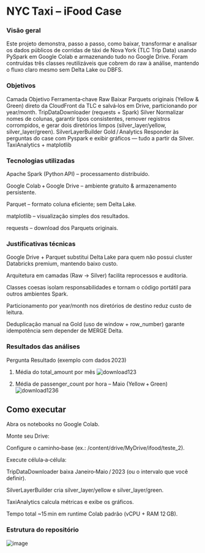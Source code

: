 # NYC Taxi – iFood Case 

### Visão geral
Este projeto demonstra, passo a passo, como baixar, transformar e analisar os dados públicos de corridas de táxi de Nova York (TLC Trip Data) usando PySpark em Google Colab e armazenando tudo no Google Drive.
Foram contruídas três classes reutilizáveis que cobrem do raw à análise, mantendo o fluxo claro mesmo sem Delta Lake ou DBFS.

### Objetivos
Camada	Objetivo	Ferramenta‑chave
Raw	Baixar Parquets originais (Yellow & Green) direto da CloudFront da TLC e salvá‑los em Drive, particionando por year/month.	TripDataDownloader (requests + Spark)
Silver	Normalizar nomes de colunas, garantir tipos consistentes, remover registros corrompidos, e gerar dois diretórios limpos (silver_layer/yellow, silver_layer/green).	SilverLayerBuilder
Gold / Analytics	Responder às perguntas do case com Pyspark e exibir gráficos — tudo a partir da Silver.	TaxiAnalytics + matplotlib

### Tecnologias utilizadas
Apache Spark (Python API) – processamento distribuído.

Google Colab + Google Drive – ambiente gratuito & armazenamento persistente.

Parquet – formato coluna eficiente; sem Delta Lake.

matplotlib – visualização simples dos resultados.

requests – download dos Parquets originais.

### Justificativas técnicas
Google Drive + Parquet substitui Delta Lake para quem não possui cluster Databricks premium, mantendo baixo custo.

Arquitetura em camadas (Raw → Silver) facilita reprocessos e auditoria.

Classes coesas isolam responsabilidades e tornam o código portátil para outros ambientes Spark.

Particionamento por year/month nos diretórios de destino reduz custo de leitura.

Deduplicação manual na Gold (uso de window + row_number) garante idempotência sem depender de MERGE Delta.

### Resultados das análises
Pergunta	Resultado (exemplo com dados 2023)	
1. Média do total_amount por mês 
![download123](https://github.com/user-attachments/assets/ecfddea5-de2b-4b17-8ab0-0771205ed3df)


2. Média de passenger_count por hora – Maio (Yellow + Green)	
![download1236](https://github.com/user-attachments/assets/797743c7-df3d-4fd8-8108-eb4b64fce5b8)


## Como executar 
Abra os notebooks no Google Colab.

Monte seu Drive:

Configure o caminho‑base (ex.: /content/drive/MyDrive/ifood/teste_2).

Execute célula‑a‑célula:

TripDataDownloader baixa Janeiro‑Maio / 2023 (ou o intervalo que você definir).

SilverLayerBuilder cria silver_layer/yellow e silver_layer/green.

TaxiAnalytics calcula métricas e exibe os gráficos.

Tempo total ~15 min em runtime Colab padrão (vCPU + RAM 12 GB).

### Estrutura do repositório
![image](https://github.com/user-attachments/assets/43b66bbe-2db7-437b-b8bf-6f7e43e2e8b2)
